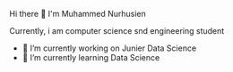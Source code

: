 Hi there 👋 I'm Muhammed Nurhusien

Currently, i am computer science snd engineering student
- 🔭 I’m currently working on Junier Data Science
- 🌱 I’m currently learning Data Science
